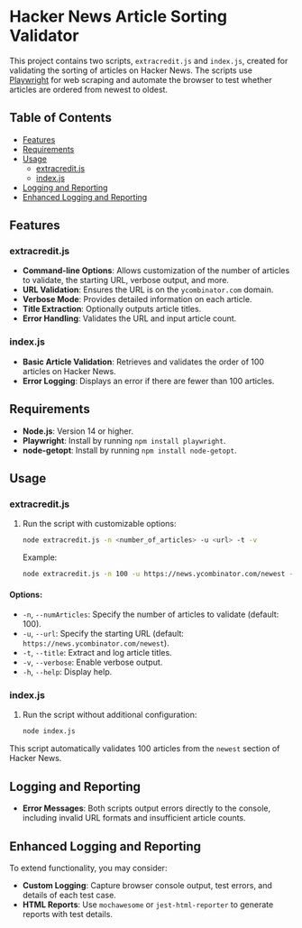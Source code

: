 # Hacker News Article Sorting Validator

This project contains two scripts, `extracredit.js` and `index.js`, created for validating the sorting of articles on Hacker News. The scripts use [Playwright](https://playwright.dev/) for web scraping and automate the browser to test whether articles are ordered from newest to oldest.

## Table of Contents
- [Features](#features)
- [Requirements](#requirements)
- [Usage](#usage)
  - [extracredit.js](#extracreditjs)
  - [index.js](#indexjs)
- [Logging and Reporting](#logging-and-reporting)
- [Enhanced Logging and Reporting](#enhanced-logging-and-reporting)

## Features

### extracredit.js
- **Command-line Options**: Allows customization of the number of articles to validate, the starting URL, verbose output, and more.
- **URL Validation**: Ensures the URL is on the `ycombinator.com` domain.
- **Verbose Mode**: Provides detailed information on each article.
- **Title Extraction**: Optionally outputs article titles.
- **Error Handling**: Validates the URL and input article count.

### index.js
- **Basic Article Validation**: Retrieves and validates the order of 100 articles on Hacker News.
- **Error Logging**: Displays an error if there are fewer than 100 articles.

## Requirements
- **Node.js**: Version 14 or higher.
- **Playwright**: Install by running `npm install playwright`.
- **node-getopt**: Install by running `npm install node-getopt`.

## Usage

### extracredit.js
1. Run the script with customizable options:
    ```bash
    node extracredit.js -n <number_of_articles> -u <url> -t -v
    ```
   Example:
    ```bash
    node extracredit.js -n 100 -u https://news.ycombinator.com/newest -t -v
    ```

#### Options:
- `-n`, `--numArticles`: Specify the number of articles to validate (default: 100).
- `-u`, `--url`: Specify the starting URL (default: `https://news.ycombinator.com/newest`).
- `-t`, `--title`: Extract and log article titles.
- `-v`, `--verbose`: Enable verbose output.
- `-h`, `--help`: Display help.

### index.js
1. Run the script without additional configuration:
    ```bash
    node index.js
    ```

This script automatically validates 100 articles from the `newest` section of Hacker News.

## Logging and Reporting
- **Error Messages**: Both scripts output errors directly to the console, including invalid URL formats and insufficient article counts.

## Enhanced Logging and Reporting
To extend functionality, you may consider:
- **Custom Logging**: Capture browser console output, test errors, and details of each test case.
- **HTML Reports**: Use `mochawesome` or `jest-html-reporter` to generate reports with test details.